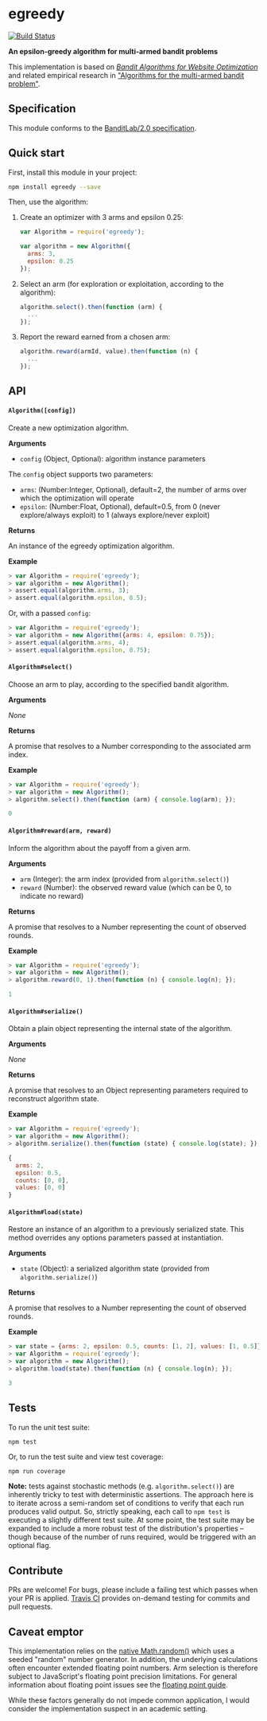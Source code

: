egreedy
=======

[![Build Status](https://travis-ci.org/kurttheviking/egreedy.svg)](https://travis-ci.org/kurttheviking/egreedy)

**An epsilon-greedy algorithm for multi-armed bandit problems**

This implementation is based on [<em>Bandit Algorithms for Website Optimization</em>](http://shop.oreilly.com/product/0636920027393.do) and related empirical research in ["Algorithms for the multi-armed bandit problem"](https://d2w9gswcdc2jtf.cloudfront.net/research/Algorithms+for+the+multi-armed+bandit+problem.pdf).


## Specification

This module conforms to the [BanditLab/2.0 specification](https://github.com/banditlab/spec-js/blob/master/README.md).


## Quick start

First, install this module in your project:

```sh
npm install egreedy --save
```

Then, use the algorithm:

1. Create an optimizer with 3 arms and epsilon 0.25:

    ```js
    var Algorithm = require('egreedy');

    var algorithm = new Algorithm({
      arms: 3,
      epsilon: 0.25
    });
    ```

2. Select an arm (for exploration or exploitation, according to the algorithm):

    ```js
    algorithm.select().then(function (arm) {
      ...
    });
    ```

3. Report the reward earned from a chosen arm:

    ```js
    algorithm.reward(armId, value).then(function (n) {
      ...
    });
    ```


## API

#### `Algorithm([config])`

Create a new optimization algorithm.

**Arguments**

- `config` (Object, Optional): algorithm instance parameters

The `config` object supports two parameters:

- `arms`: (Number:Integer, Optional), default=2, the number of arms over which the optimization will operate
- `epsilon`: (Number:Float, Optional), default=0.5, from 0 (never explore/always exploit) to 1 (always explore/never exploit)

**Returns**

An instance of the egreedy optimization algorithm.

**Example**

```js
> var Algorithm = require('egreedy');
> var algorithm = new Algorithm();
> assert.equal(algorithm.arms, 3);
> assert.equal(algorithm.epsilon, 0.5);
```

Or, with a passed `config`:

```js
> var Algorithm = require('egreedy');
> var algorithm = new Algorithm({arms: 4, epsilon: 0.75});
> assert.equal(algorithm.arms, 4);
> assert.equal(algorithm.epsilon, 0.75);
```

#### `Algorithm#select()`

Choose an arm to play, according to the specified bandit algorithm.

**Arguments**

_None_

**Returns**

A promise that resolves to a Number corresponding to the associated arm index.

**Example**

```js
> var Algorithm = require('egreedy');
> var algorithm = new Algorithm();
> algorithm.select().then(function (arm) { console.log(arm); });

0
```

#### `Algorithm#reward(arm, reward)`

Inform the algorithm about the payoff from a given arm.

**Arguments**

- `arm` (Integer): the arm index (provided from `algorithm.select()`)
- `reward` (Number): the observed reward value (which can be 0, to indicate no reward)

**Returns**

A promise that resolves to a Number representing the count of observed rounds.

**Example**

```js
> var Algorithm = require('egreedy');
> var algorithm = new Algorithm();
> algorithm.reward(0, 1).then(function (n) { console.log(n); });

1
```

#### `Algorithm#serialize()`

Obtain a plain object representing the internal state of the algorithm.

**Arguments**

_None_

**Returns**

A promise that resolves to an Object representing parameters required to reconstruct algorithm state.

**Example**

```js
> var Algorithm = require('egreedy');
> var algorithm = new Algorithm();
> algorithm.serialize().then(function (state) { console.log(state); });

{
  arms: 2,
  epsilon: 0.5,
  counts: [0, 0],
  values: [0, 0]
}
```

#### `Algorithm#load(state)`

Restore an instance of an algorithm to a previously serialized state. This method overrides any options parameters passed at instantiation.

**Arguments**

- `state` (Object): a serialized algorithm state (provided from `algorithm.serialize()`)

**Returns**

A promise that resolves to a Number representing the count of observed rounds.

**Example**

```js
> var state = {arms: 2, epsilon: 0.5, counts: [1, 2], values: [1, 0.5]};
> var Algorithm = require('egreedy');
> var algorithm = new Algorithm();
> algorithm.load(state).then(function (n) { console.log(n); });

3
```


## Tests

To run the unit test suite:

```
npm test
```

Or, to run the test suite and view test coverage:

```sh
npm run coverage
```

**Note:** tests against stochastic methods (e.g. `algorithm.select()`) are inherently tricky to test with deterministic assertions. The approach here is to iterate across a semi-random set of conditions to verify that each run produces valid output. So, strictly speaking, each call to `npm test` is executing a slightly different test suite. At some point, the test suite may be expanded to include a more robust test of the distribution's properties &ndash; though because of the number of runs required, would be triggered with an optional flag.


## Contribute

PRs are welcome! For bugs, please include a failing test which passes when your PR is applied. [Travis CI](https://travis-ci.org/kurttheviking/egreedy) provides on-demand testing for commits and pull requests.


## Caveat emptor

This implementation relies on the [native Math.random()](https://developer.mozilla.org/en-US/docs/Web/JavaScript/Reference/Global_Objects/Math/random) which uses a seeded "random" number generator. In addition, the underlying calculations often encounter extended floating point numbers. Arm selection is therefore subject to JavaScript's floating point precision limitations. For general information about floating point issues see the [floating point guide](http://floating-point-gui.de).

While these factors generally do not impede common application, I would consider the implementation suspect in an academic setting.
